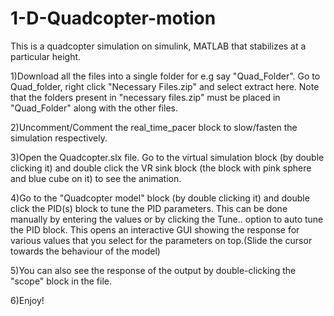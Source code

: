 # 1-D-Quadcopter-motion
This is a quadcopter simulation on simulink, MATLAB that stabilizes at a particular height.

1)Download all the files into a single folder for e.g say "Quad_Folder". Go to Quad_folder, right click "Necessary Files.zip" and select extract here. Note that the folders present in "necessary files.zip" must be placed in "Quad_Folder" along with the other files.

2)Uncomment/Comment the real_time_pacer block to slow/fasten the simulation respectively.

3)Open the Quadcopter.slx file. Go to the virtual simulation block (by double clicking it) and double click the VR sink block (the block with pink sphere and blue cube on it) to see the animation.

4)Go to the "Quadcopter model" block (by double clicking it) and double click the PID(s) block to tune the PID parameters. This can be done manually by entering the values or by clicking the Tune.. option to auto tune the PID block. This opens an interactive GUI showing the response for various values that you select for the parameters on top.(Slide the cursor towards the behaviour of the model)

5)You can also see the response of the output by double-clicking the "scope" block in the file.

6)Enjoy!

